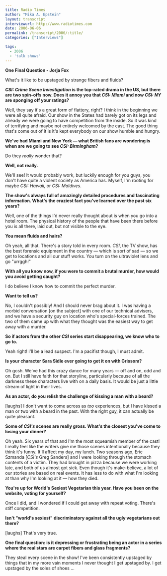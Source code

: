 ```yaml
---
title: Radio Times
author: "Mika A. Epstein"
layout: transcript
interviewurl: http://www.radiotimes.com
date: 2006-06-06
permalink: /transcript/2006/:title/
categories: ["Interviews"]

tags:
  - 2006
  - 'talk shows'
---
```


**One Final Question - Jorja Fox**

What's it like to be upstaged by strange fibers and fluids?

***CSI: Crime Scene Investigation* is the top-rated drama in the US, but there are two spin-offs now. Does it annoy you that *CSI: Miami* and now *CSI: NY* are sponging off your ratings?**

Well, they say it's a great form of flattery, right? I think in the beginning we were all quite afraid. Our show in the States had barely got on its legs and already we were going to have competition from the inside. So it was kind of terrifying and maybe not entirely welcomed by the cast. The good thing that's come out of it is it's kept everybody on our show humble and hungry.

**We've had Miami and New York &#8212; what British fans are wondering is when are we going to see *CSI: Birmingham*?**

Do they *really* wonder that?

**Well, not really.**

We'll see! It would probably work, but luckily enough for you guys, you don't have quite a violent society as America has. Myself, I'm rooting for maybe *CSI: Hawaii*, or *CSI: Maldives*.

**The show's always full of amazingly detailed procedures and fascinating information. What's the craziest fact you've learned over the past six years?**

Well, one of the things I'd never really thought about is when you go into a hotel room. The physical history of the people that have been there before you is all there, laid out, but not visible to the eye.

**You mean fluids and hairs?**

Oh yeah, all that. There's a story told in every room. *CSI*, the TV show, has the best forensic equipment in the country &#8212; which is sort of sad &#8212; so we get to locations and all our stuff works. You turn on the ultraviolet lens and go "urrggh!"

**With all you know now, if you were to commit a brutal murder, how would you avoid getting caught?**

I do believe I know how to commit the perfect murder.

**Want to tell us?**

No, I couldn't possibly! And I should never brag about it. I was having a morbid conversation [on the subject] with one of our technical advisers, and we have a security guy on location who's special-forces trained. The two of them came up with what they thought was the easiest way to get away with a murder.

**So if actors from the other *CSI* series start disappearing, we know who to go to.**

Yeah right! I'll be a lead suspect. I'm a pacifist though, I must admit.

**Is your character Sara Sidle ever going to get it on with Grissom?**

Oh gosh. We've had this crazy dance for many years &#8212; off and on, odd and on. But I still have faith for that storyline, particularly because of all the darkness these characters live with on a daily basis. It would be just a little stream of light in their lives.

**As an actor, do you relish the challenge of kissing a man with a beard?**

[laughs] I don't want to come across as *too* experiences, but I have kissed a man or two with a beard in the past. With the right guy, it can actually be quite pleasant.

**Some of *CSI's* scenes are really gross. What's the closest you've come to losing your dinner?**

Oh yeah. Six years of that and I'm the most squeamish member of the cast! I really feel like the writers give me those scenes intentionally because they think it's funny. It'll affect my day, my lunch. Two seasons ago, Eric Szmanda [*CSI's* Greg Sanders] and I were looking through the stomach contents of a victim. They had brought in pizza because we were working late, and both of us almost got sick. Even though it's make-believe, a lot of our stories are based on real events. It has less to do with what I'm looking at than why I'm looking at it &#8212; how they died.

**You're up for World's Sexiest Vegetarian this year. Have you been on the website, voting for yourself?**

Once I did, and I wondered if I could get away with repeat voting. There's stiff competition.

**Isn't "world's sexiest" discriminatory against all the ugly vegetarians out there?**

[laughs] That's very true.

**One final question: is it depressing or frustrating being an actor in a series where the real stars are carpet fibers and glass fragments?**

They steal every scene in the show! I've been consistently upstaged by things that in my more vain moments I never thought I get upstaged by. I get upstaged by the soles of shoes ...  
